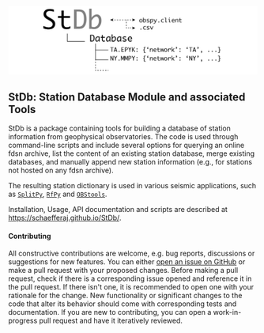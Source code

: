 
![](./stdb/examples/figures/StDb_logo.png)

## StDb: Station Database Module and associated Tools

StDb is a package containing tools for building a database of station information
from geophysical observatories. The code is used through command-line scripts 
and include several options for querying an online fdsn archive, list 
the content of an existing station database, merge existing databases, and 
manually append new station information (e.g., for stations not hosted on
any fdsn archive). 

The resulting station dictionary is used in various seismic applications, 
such as [`SplitPy`](https://github.com/paudetseis/SplitPy), 
[`RfPy`](https://github.com/paudetseis/SplitPy) and 
[`OBStools`](https://github.com/paudetseis/OBStools).

Installation, Usage, API documentation and scripts are described at 
https://schaefferaj.github.io/StDb/.

#### Contributing

All constructive contributions are welcome, e.g. bug reports, discussions or 
suggestions for new features. You can either 
[open an issue on GitHub](https://github.com/schaefferaj/StDb/issues) or 
make a pull request with your proposed changes. Before making a pull 
request, check if there is a corresponding issue opened and reference 
it in the pull request. If there isn't one, it is recommended to open 
one with your rationale for the change. New functionality or significant 
changes to the code that alter its behavior should come with corresponding 
tests and documentation. If you are new to contributing, you can open a 
work-in-progress pull request and have it iteratively reviewed.


